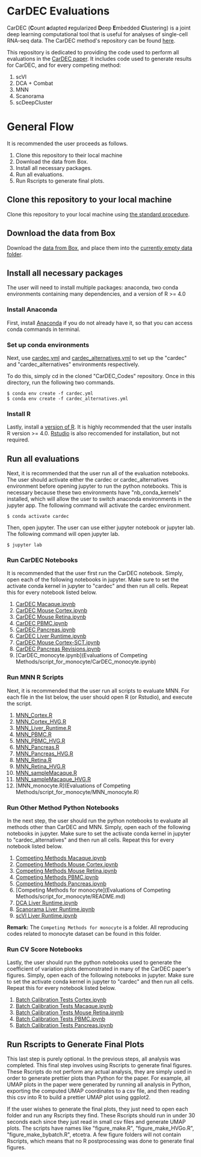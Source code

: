 # CarDEC Evaluations

CarDEC (**C**ount **a**dapted **r**egularized **D**eep **E**mbedded **C**lustering) is a joint deep learning computational tool that is useful for analyses of single-cell RNA-seq data. The CarDEC method's repository can be found [here](https://github.com/jlakkis/CarDEC).

This repository is dedicated to providing the code used to perform all evaluations in the [CarDEC paper](https://www.biorxiv.org/content/10.1101/2020.09.23.310003v1). It includes code used to generate results for CarDEC, and for every competing method:

1. scVI
2. DCA + Combat
3. MNN
4. Scanorama
5. scDeepCluster

# General Flow

It is recommended the user proceeds as follows.

1. Clone this repository to their local machine
2. Download the data from Box.
3. Install all necessary packages.
4. Run all evaluations.
5. Run Rscripts to generate final plots.

## Clone this repository to your local machine

Clone this repository to your local machine using [the standard procedure](https://docs.github.com/en/github/creating-cloning-and-archiving-repositories/cloning-a-repository).

## Download the data from Box

Download the [data from Box](https://upenn.box.com/s/xlwg9e0vtj8a0xq6l87f2knwquclpjaw), and place them into the [currently empty data folder](https://github.com/jlakkis/CarDEC_Codes/tree/main/Data).

## Install all necessary packages

The user will need to install multiple packages: anaconda, two conda environments containing many dependencies, and a version of R >= 4.0

### Install Anaconda

First, install [Anaconda](https://www.anaconda.com/products/individual) if you do not already have it, so that you can access conda commands in terminal.

### Set up conda environments

Next, use [cardec.yml](https://github.com/jlakkis/CarDEC_Codes/blob/main/cardec.yml) and [cardec_alternatives.yml](https://github.com/jlakkis/CarDEC_Codes/blob/main/cardec_alternatives.yml) to set up the "cardec" and "cardec_alternatives" environments respectively.

To do this, simply cd in the cloned "CarDEC_Codes" repository. Once in this directory, run the following two commands.

```
$ conda env create -f cardec.yml
$ conda env create -f cardec_alternatives.yml
```

### Install R

Lastly, install a [version of R](https://www.r-project.org/). It is highly recommended that the user installs R version >= 4.0. [Rstudio](https://rstudio.com/products/rstudio/download/) is also reccomended for installation, but not required.

## Run all evaluations

Next, it is recommended that the user run all of the evaluation notebooks. The user should activate either the cardec or cardec_alternatives environment before opening jupyter to run the python notebooks. This is necessary because these two environments have "nb_conda_kernels" installed, which will allow the user to switch anaconda environments in the jupyter app. The following command will activate the cardec environment.

```
$ conda activate cardec
```

Then, open jupyter. The user can use either jupyter notebook or jupyter lab. The following command will open jupyter lab.

```
$ jupyter lab
```

### Run CarDEC Notebooks

It is recommended that the user first run the CarDEC notebook. Simply, open each of the following notebooks in jupyter. Make sure to set the activate conda kernel in jupyter to "cardec" and then run all cells. Repeat this for every notebook listed below.

1. [CarDEC Macaque.ipynb](https://github.com/jlakkis/CarDEC_Codes/blob/main/Evaluations%20of%20CarDEC/CarDEC%20Macaque.ipynb)
2. [CarDEC Mouse Cortex.ipynb](https://github.com/jlakkis/CarDEC_Codes/blob/main/Evaluations%20of%20CarDEC/CarDEC%20Mouse%20Cortex.ipynb)
3. [CarDEC Mouse Retina.ipynb](https://github.com/jlakkis/CarDEC_Codes/blob/main/Evaluations%20of%20CarDEC/CarDEC%20Mouse%20Retina.ipynb)
4. [CarDEC PBMC.ipynb](https://github.com/jlakkis/CarDEC_Codes/blob/main/Evaluations%20of%20CarDEC/CarDEC%20PBMC.ipynb)
5. [CarDEC Pancreas.ipynb](https://github.com/jlakkis/CarDEC_Codes/blob/main/Evaluations%20of%20CarDEC/CarDEC%20Pancreas.ipynb)
6. [CarDEC Liver Runtime.ipynb](https://github.com/jlakkis/CarDEC_Codes/blob/main/Evaluations%20of%20CarDEC/CarDEC%20Liver%20Runtime.ipynb)
7. [CarDEC Mouse Cortex-SCT.ipynb](https://github.com/jlakkis/CarDEC_Codes/blob/main/Evaluations%20of%20CarDEC/CarDEC%20Mouse%20Cortex-SCT.ipynb)
8. [CarDEC Pancreas Revisions.ipynb](https://github.com/jlakkis/CarDEC_Codes/blob/main/Evaluations%20of%20CarDEC/CarDEC%20Pancreas%20Revisions.ipynb)
9. [CarDEC_monocyte.ipynb](Evaluations of Competing Methods/script_for_monocyte/CarDEC_monocyte.ipynb)

### Run MNN R Scripts

Next, it is recommended that the user run all scripts to evaluate MNN. For each file in the list below, the user should open R (or Rstudio), and execute the script.

1. [MNN_Cortex.R](https://github.com/jlakkis/CarDEC_Codes/blob/main/Evaluations%20of%20Competing%20Methods/MNN_Cortex.R)
2. [MNN_Cortex_HVG.R](https://github.com/jlakkis/CarDEC_Codes/blob/main/Evaluations%20of%20Competing%20Methods/MNN_Cortex_HVG.R)
3. [MNN_Liver_Runtime.R](https://github.com/jlakkis/CarDEC_Codes/blob/main/Evaluations%20of%20Competing%20Methods/MNN_Liver_Runtime.R)
4. [MNN_PBMC.R](https://github.com/jlakkis/CarDEC_Codes/blob/main/Evaluations%20of%20Competing%20Methods/MNN_PBMC.R)
5. [MNN_PBMC_HVG.R](https://github.com/jlakkis/CarDEC_Codes/blob/main/Evaluations%20of%20Competing%20Methods/MNN_PBMC_HVG.R)
6. [MNN_Pancreas.R](https://github.com/jlakkis/CarDEC_Codes/blob/main/Evaluations%20of%20Competing%20Methods/MNN_Pancreas.R)
7. [MNN_Pancreas_HVG.R](https://github.com/jlakkis/CarDEC_Codes/blob/main/Evaluations%20of%20Competing%20Methods/MNN_Pancreas_HVG.R)
8. [MNN_Retina.R](https://github.com/jlakkis/CarDEC_Codes/blob/main/Evaluations%20of%20Competing%20Methods/MNN_Retina.R)
9. [MNN_Retina_HVG.R](https://github.com/jlakkis/CarDEC_Codes/blob/main/Evaluations%20of%20Competing%20Methods/MNN_Retina_HVG.R)
10. [MNN_sampleMacaque.R](https://github.com/jlakkis/CarDEC_Codes/blob/main/Evaluations%20of%20Competing%20Methods/MNN_sampleMacaque.R)
11. [MNN_sampleMacaque_HVG.R](https://github.com/jlakkis/CarDEC_Codes/blob/main/Evaluations%20of%20Competing%20Methods/MNN_sampleMacaque_HVG.R)
12. [MNN_monocyte.R](Evaluations of Competing Methods/script_for_monocyte/MNN_monocyte.R)


### Run Other Method Python Notebooks

In the next step, the user should run the python notebooks to evaluate all methods other than CarDEC and MNN. Simply, open each of the following notebooks in jupyter. Make sure to set the activate conda kernel in jupyter to "cardec_alternatives" and then run all cells. Repeat this for every notebook listed below.

1. [Competing Methods Macaque.ipynb](https://github.com/jlakkis/CarDEC_Codes/blob/main/Evaluations%20of%20Competing%20Methods/Competing%20Methods%20Macaque.ipynb)
2. [Competing Methods Mouse Cortex.ipynb](https://github.com/jlakkis/CarDEC_Codes/blob/main/Evaluations%20of%20Competing%20Methods/Competing%20Methods%20Mouse%20Cortex.ipynb)
3. [Competing Methods Mouse Retina.ipynb](https://github.com/jlakkis/CarDEC_Codes/blob/main/Evaluations%20of%20Competing%20Methods/Competing%20Methods%20Mouse%20Retina.ipynb)
4. [Competing Methods PBMC.ipynb](https://github.com/jlakkis/CarDEC_Codes/blob/main/Evaluations%20of%20Competing%20Methods/Competing%20Methods%20PBMC.ipynb)
5. [Competing Methods Pancreas.ipynb](https://github.com/jlakkis/CarDEC_Codes/blob/main/Evaluations%20of%20Competing%20Methods/Competing%20Methods%20Pancreas.ipynb)
6. [Competing Methods for monocyte](Evaluations of Competing Methods/script_for_monocyte/README.md) 
7. [DCA Liver Runtime.ipynb](https://github.com/jlakkis/CarDEC_Codes/blob/main/Evaluations%20of%20Competing%20Methods/DCA%20Liver%20Runtime.ipynb)
8. [Scanorama Liver Runtime.ipynb](https://github.com/jlakkis/CarDEC_Codes/blob/main/Evaluations%20of%20Competing%20Methods/Scanorama%20Liver%20Runtime.ipynb)
8. [scVI Liver Runtime.ipynb](https://github.com/jlakkis/CarDEC_Codes/blob/main/Evaluations%20of%20Competing%20Methods/scVI%20Liver%20Runtime.ipynb)

**Remark:** The `Competing Methods for monocyte` is a folder.  All reproducing codes related to monocyte dataset can be found in this folder. 

### Run CV Score Notebooks

Lastly, the user should run the python notebooks used to generate the coefficient of variation plots demonstrated in many of the CarDEC paper's figures. Simply, open each of the following notebooks in jupyter. Make sure to set the activate conda kernel in jupyter to "cardec" and then run all cells. Repeat this for every notebook listed below.

1. [Batch Calibration Tests Cortex.ipynb](https://github.com/jlakkis/CarDEC_Codes/blob/main/Evaluations%20of%20CarDEC/Batch%20Calibration%20Tests%20Cortex.ipynb)
2. [Batch Calibration Tests Macaque.ipynb](https://github.com/jlakkis/CarDEC_Codes/blob/main/Evaluations%20of%20CarDEC/Batch%20Calibration%20Tests%20Macaque.ipynb)
3. [Batch Calibration Tests Mouse Retina.ipynb](https://github.com/jlakkis/CarDEC_Codes/blob/main/Evaluations%20of%20CarDEC/Batch%20Calibration%20Tests%20Mouse%20Retina.ipynb)
4. [Batch Calibration Tests PBMC.ipynb](https://github.com/jlakkis/CarDEC_Codes/blob/main/Evaluations%20of%20CarDEC/Batch%20Calibration%20Tests%20PBMC.ipynb)
5. [Batch Calibration Tests Pancreas.ipynb](https://github.com/jlakkis/CarDEC_Codes/blob/main/Evaluations%20of%20CarDEC/Batch%20Calibration%20Tests%20Pancreas.ipynb)

## Run Rscripts to Generate Final Plots

This last step is purely optional. In the previous steps, all analysis was completed. This final step involves using Rscripts to generate final figures. These Rscripts do not perform any actual analysis, they are simply used in order to generate prettier plots than Python for the paper. For example, all UMAP plots in the paper were generated by running all analysis in Python, exporting the computed UMAP coordinates to a csv file, and then reading this csv into R to build a prettier UMAP plot using ggplot2.

If the user wishes to generate the final plots, they just need to open each folder and run any Rscripts they find. These Rscripts should run in under 30 seconds each since they just read in small csv files and generate UMAP plots. The scripts have names like "figure_make.R", "figure_make_HVGo.R", "figure_make_bybatch.R", etcetra. A few figure folders will not contain Rscripts, which means that no R postprocessing was done to generate final figures.
